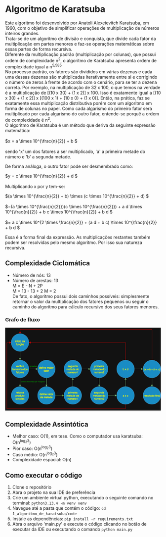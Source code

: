 # Algoritmo de Karatsuba
Este algoritmo foi desenvolvido por Anatoli Alexeievitch Karatsuba, em 1960, com o objetivo de simplificar operações de multiplicação de números inteiros grandes.   
Trata-se de um algoritmo de divisão e conquista, que divide cada fator da multiplicação em partes menores e faz-se operações matemáticas sobre essas partes de forma recursiva.   
Diferente da multiplicação padrão (multiplicação por colunas), que possui ordem de complexidade n<sup>2</sup>, o algoritmo de Karatsuba apresenta ordem de complexidade igual a n<sup>5,585</sup>          
No processo padrão, os fatores são divididos em várias dezenas e cada uma dessas dezenas são multiplicadas iterativamente entre si e corrigindo o número de zeros à frente de acordo com o cenário, para se ter a dezena correta. Por exemplo, na multiplicação de 32 x 100, o que temos na verdade é a multiplicação de [(10 x 30) + (1 x 2)] x 100. Isso é exatamente igual a [(10 x 30) + (1 x 2)] x [(100 x 1) + (10 x 0) + (1 x 0)]. Então, na prática, faz se exatamente essa multiplicação distributiva porém com um algoritmo em forma de colunas no papel. Como cada algarismo do primeiro fator será multiplicado por cada algarismo do outro fator, entende-se porquê a ordem de complexidade é n<sup>2</sup>.    
O algoritmo de Karatsuba é um método que deriva da seguinte expressão matemática:    
</br>
$x = a \times 10^{\frac{n}{2}} + b $   
</br> 
sendo 'x' um dos fatores a ser multiplicado, 'a' a primeira metade do número e 'b' a segunda metade.

De forma análoga, o outro fator pode ser desmembrado como:

$y = c \times 10^{\frac{n}{2}} + d $    
</br>
Multiplicando x por y tem-se:    

$(a \times 10^{\frac{n}{2}} + b) \times (c \times 10^{\frac{n}{2}} + d) $    
</br>
$=(a \times 10^{\frac{n}{2}})(c \times 10^{\frac{n}{2}}) + a d \times 10^{\frac{n}{2}} + b c \times 10^{\frac{n}{2}} + b d $
</br>
</br>
$= a c \times 10^{2 \times \frac{n}{2}} + (a d + b c) \times 10^{\frac{n}{2}} + b d $
</br>

Essa é a forma final da expressão. As multiplicações restantes também podem ser resolvidas pelo mesmo algoritmo. Por isso sua natureza recursiva. 

## Complexidade Ciclomática
* Número de nós: 13
* Número de arestas: 13   
M = E - N + 2P    
M = 13 - 13 + 2
M = 2   
De fato, o algoritmo possui dois caminhos possíveis: simplesmente retornar o valor da multiplicação dos fatores pequenos ou seguir o caminho do algoritmo para cálculo recursivo dos seus fatores menores.

### Grafo de fluxo
![Grafo de fluxo](grafo_de_fluxo.png)

## Complexidade Assintótica
* Melhor caso: O(1), em tese. Como o computador usa karatsuba: O(n<sup>log<sub>2</sub>3</sup>)
* Pior caso: O(n<sup>log<sub>2</sub>3</sup>)
* Caso médio: O(n<sup>log<sub>2</sub>3</sup>)
* Complexidade espacial: O(n)

## Como executar o código
1. Clone o repositório
2. Abra o projeto na sua IDE de preferência
3. Crie um ambiente virtual python, executando o seguinte comando no terminal:
`python3.13.4 -m venv venv`
4. Navegue até a pasta que contém o código:
`cd 1_algoritmo_de_karatsuba/code`
5. Instale as dependências:
`pip install -r requirements.txt`
6. Abra o arquivo 'main.py' e execute o código clicando no botão de executar da IDE ou executando o comando
`python main.py`